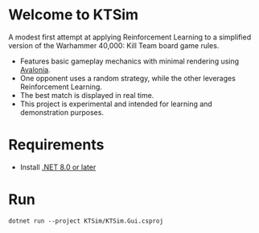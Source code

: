 # Welcome to KTSim

A modest first attempt at applying Reinforcement Learning to a simplified version of the Warhammer 40,000: Kill Team board game rules.

- Features basic gameplay mechanics with minimal rendering using [Avalonia](https://avaloniaui.net/).
- One opponent uses a random strategy, while the other leverages Reinforcement Learning.
- The best match is displayed in real time.
- This project is experimental and intended for learning and demonstration purposes.


# Requirements

- Install [.NET 8.0 or later](https://dotnet.microsoft.com/download)

# Run

```
dotnet run --project KTSim/KTSim.Gui.csproj
```